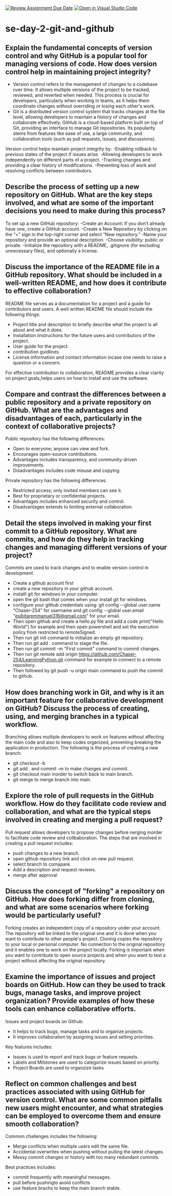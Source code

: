 [![Review Assignment Due Date](https://classroom.github.com/assets/deadline-readme-button-22041afd0340ce965d47ae6ef1cefeee28c7c493a6346c4f15d667ab976d596c.svg)](https://classroom.github.com/a/8wgCKhpZ)
[![Open in Visual Studio Code](https://classroom.github.com/assets/open-in-vscode-2e0aaae1b6195c2367325f4f02e2d04e9abb55f0b24a779b69b11b9e10269abc.svg)](https://classroom.github.com/online_ide?assignment_repo_id=18360937&assignment_repo_type=AssignmentRepo)
# se-day-2-git-and-github
## Explain the fundamental concepts of version control and why GitHub is a popular tool for managing versions of code. How does version control help in maintaining project integrity?
- Version control refers to the management of changes to a codebase over time. It allows multiple versions of the project to be tracked, reviewed, and reverted when needed. This process is crucial for developers, particularly when working in teams, as it helps them coordinate changes without overriding or losing each other's work.
- Git is a distributed version control system that tracks changes at the file level, allowing developers to maintain a history of changes and collaborate effectively. GitHub is a cloud-based platform built on top of Git, providing an interface to manage Git repositories. Its popularity stems from features like ease of use, a large community, and collaboration tools (such as pull requests, issues, and discussions).

Version control helps maintain project integrity by:
-Enabling rollback to previous states of the project if issues arise.
-Allowing developers to work independently on different parts of a project.
-Tracking changes and providing a clear history of modifications.
-Preventing loss of work and resolving conflicts between contributors.

## Describe the process of setting up a new repository on GitHub. What are the key steps involved, and what are some of the important decisions you need to make during this process?
To set up a new GitHub repository:
-Create an Account: If you don’t already have one, create a GitHub account.
-Create a New Repository by clicking on the “+” sign in the top-right corner and select “New repository.”
-Name your repository and provide an optional description.
-Choose visibility: public or private.
-Initialize the repository with a README, .gitignore (for excluding unnecessary files), and optionally a license.

## Discuss the importance of the README file in a GitHub repository. What should be included in a well-written README, and how does it contribute to effective collaboration?
README file serves as a documentation for a project and a guide for contributors and users. A well written README file should include the following things:
- Project title and description to briefly describe what the project is all about and what it does.
- Installation iinstructions for the future users and contributors of the project.
- User guide for the project.
-  contribution guidlines
-  License information and contact information incase one needs to raise a question or a concern.

For effective contribution to collaboration, README provides a clear clarity on project goals,helps users on how to install and use the software.

## Compare and contrast the differences between a public repository and a private repository on GitHub. What are the advantages and disadvantages of each, particularly in the context of collaborative projects?
Public repository has the following differences:
  - Open to everyone; anyone can view and fork.
  - Encourages open-source contributions.
  - Advantages includes transparency, and community-driven improvements.
  - Disadvantages includes code misuse and copying.
    
Private repository has the following differences:
   - Restricted access; only invited members can see it.
   - Best for proprietary or confidential projects.
   - Advantages includes enhanced security and control.
   - Disadvantages extends to limiting external collaboration.

## Detail the steps involved in making your first commit to a GitHub repository. What are commits, and how do they help in tracking changes and managing different versions of your project?

Commits are used to track changes and to enable version control in development.
- Create a github account first
- create a new repository in your github account.
- installl git for windows in your computer.
- open the git bash that comes when your install git for windows.
- configure your github credentials using: git config --global user.name "Chaser-254" for username and git config --global user.email "esibitaremmanuel316@gmail.com" for your email.
- Then open github and create a hello.py file and add a code print("Hello World") for example and then open powershell and set the execution policy from restricted to remoteSigned.
- Then run git init command to initialize an empty git repository.
- Then run git add . command to stage the file.
- Then run git commit -m "First commit" command to commit changes.
- Then run git remote add origin https://github.com/Chaser-254/LearningPython.git command for example to connect to a remote repository.
- Then followed by git push -u origin main command to push the commit to github.

## How does branching work in Git, and why is it an important feature for collaborative development on GitHub? Discuss the process of creating, using, and merging branches in a typical workflow.
Branching allows multiple developers to work on features without affecting the main code and also to keep codes organized, preventing breaking the application in production.
The following is the process of creating a new branch:
- git checkout -b <branch-name>
- git add . and commit -m <message> to make changes and commit.
- git checkout main inorder to switch back to main branch.
- git merge <branch-name> to merge branch into main.

## Explore the role of pull requests in the GitHub workflow. How do they facilitate code review and collaboration, and what are the typical steps involved in creating and merging a pull request?
Pull request allows developers to propose changes before nerging inorder to facilitate code review and collbaboration.
The steps that are involved in creating a pull request includes:
- push changes to a new branch.
- open github repository link and click on new pull request.
- select branch to comapare.
- Add a description and request reviews.
- merge after approval

## Discuss the concept of "forking" a repository on GitHub. How does forking differ from cloning, and what are some scenarios where forking would be particularly useful?

Forking creates an independent copy of a repository under your account. The repository will be linked to the original one and it is done when you want to contribute to other people's project.
Cloning copies the repository to your local or personal computer. No connection to the original repository and it enables one to work on the project locally.
Forking is important when you want to contribute to open source projects and when you want to test a project without affecting the original repository.

## Examine the importance of issues and project boards on GitHub. How can they be used to track bugs, manage tasks, and improve project organization? Provide examples of how these tools can enhance collaborative efforts.
Issues and project boards on Github: 
- It helps to track bugs, manage tasks and to organize projects.
- It improves collaboration by assigning issues and setting priorities.

Key features includes:
- Issues is used to report and track bugs or feature requests.
- Labels and Milstones are used to categorize issues based on priority.
- Project Boards are used to organzize tasks

## Reflect on common challenges and best practices associated with using GitHub for version control. What are some common pitfalls new users might encounter, and what strategies can be employed to overcome them and ensure smooth collaboration?

Common challenges includes the following:
- Merge conflicts when multiple users edit the same file.
- Accidental overwrites when pushing without pulling the latest changes.
- Messy commit changes or history with too many redundant commits.

Best practices includes:
- commit frequently with meaningful messages.
- pull before pushingto avoid conflicts
- use feature brachs to keep the main branch stable.
